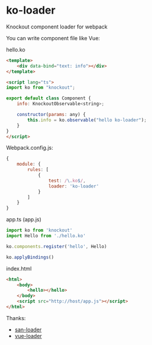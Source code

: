 # ko-loader

Knockout component loader for webpack

You can write component file like Vue:

hello.ko

```html
<template>
    <div data-bind="text: info"></div>
</template>

<script lang="ts">
import ko from "knockout";

export default class Component {
    info: KnockoutObservable<string>;

    constructor(params: any) {
        this.info = ko.observable("hello ko-loader");
    }
}
</script>
```

Webpack.config.js:

```js
{
    module: {
        rules: [
            {
                test: /\.ko$/,
                loader: 'ko-loader'
            }
        ]
    }
}
```

app.ts (app.js)

```ts
import ko from 'knockout'
import Hello from './hello.ko'

ko.components.register('hello', Hello)

ko.applyBindings()
```

index.html

```html
<html>
    <body>
        <hello></hello>
    </body>
    <script src="http://host/app.js"></script>
</html>
```

Thanks:
* [san-loader](https://github.com/ecomfe/san-loader)
* [vue-loader](https://github.com/vuejs/vue-loader)